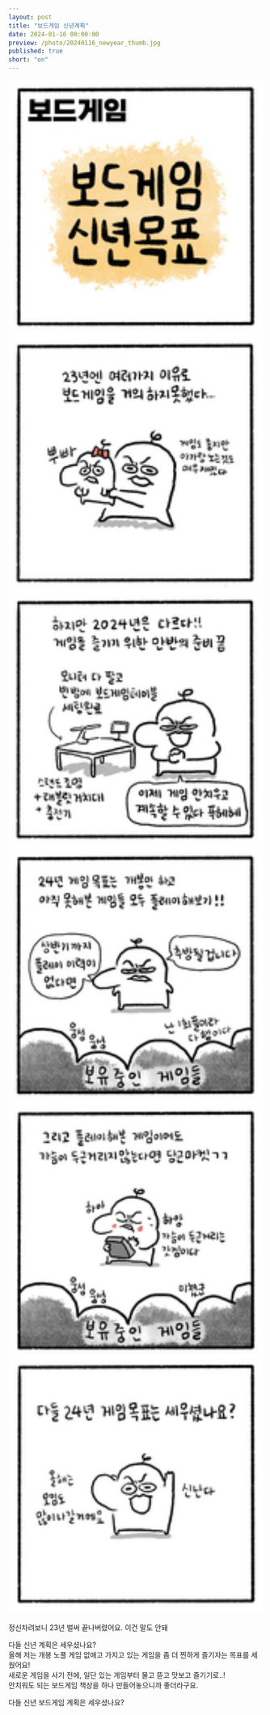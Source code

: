 ```yaml
---
layout: post
title: "보드게임 신년계획"
date: 2024-01-16 00:00:00
preview: /photo/20240116_newyear_thumb.jpg
published: true
short: "on"
---
```


<img src="/photo/20240116_newyear.jpg" width="1000">

정신차려보니 23년 벌써 끝나버렸어요. 이건 말도 안돼<br>

다들 신년 계획은 세우셨나요? <br>
올해 저는 개봉 노플 게임 없애고 가지고 있는 게임을 좀 더 찐하게 즐기자는 목표를 세웠어요!<br>
새로운 게임을 사기 전에, 일단 있는 게임부터 물고 뜯고 맛보고 즐기기로..!<br>
안치워도 되는 보드게임 책상을 하나 만들어놓으니까 좋더라구요.<br>

다들 신년 보드게임 계획은 세우셨나요?<br>


